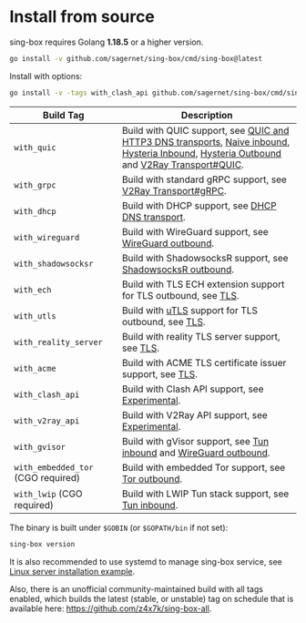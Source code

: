 # Install from source

sing-box requires Golang **1.18.5** or a higher version.

```bash
go install -v github.com/sagernet/sing-box/cmd/sing-box@latest
```

Install with options:

```bash
go install -v -tags with_clash_api github.com/sagernet/sing-box/cmd/sing-box@latest
```

| Build Tag                          | Description                                                                                                                                                                                                                                                                                                                |
|------------------------------------|----------------------------------------------------------------------------------------------------------------------------------------------------------------------------------------------------------------------------------------------------------------------------------------------------------------------------|
| `with_quic`                        | Build with QUIC support, see [QUIC and HTTP3 DNS transports](/configuration/dns/server), [Naive inbound](/configuration/inbound/naive), [Hysteria Inbound](/configuration/inbound/hysteria), [Hysteria Outbound](/configuration/outbound/hysteria) and [V2Ray Transport#QUIC](/configuration/shared/v2ray-transport#quic). |
| `with_grpc`                        | Build with standard gRPC support, see [V2Ray Transport#gRPC](/configuration/shared/v2ray-transport#grpc).                                                                                                                                                                                                                  |
| `with_dhcp`                        | Build with DHCP support, see [DHCP DNS transport](/configuration/dns/server).                                                                                                                                                                                                                                              |
| `with_wireguard`                   | Build with WireGuard support, see [WireGuard outbound](/configuration/outbound/wireguard).                                                                                                                                                                                                                                 |
| `with_shadowsocksr`                | Build with ShadowsocksR support, see [ShadowsocksR outbound](/configuration/outbound/shadowsocksr).                                                                                                                                                                                                                        |
| `with_ech`                         | Build with TLS ECH extension support for TLS outbound, see [TLS](/configuration/shared/tls#ech).                                                                                                                                                                                                                           |
| `with_utls`                        | Build with [uTLS](https://github.com/refraction-networking/utls) support for TLS outbound, see [TLS](/configuration/shared/tls#utls).                                                                                                                                                                                      |
| `with_reality_server`              | Build with reality TLS server support,  see [TLS](/configuration/shared/tls).                                                                                                                                                                                                                                              |
| `with_acme`                        | Build with ACME TLS certificate issuer support, see [TLS](/configuration/shared/tls).                                                                                                                                                                                                                                      |
| `with_clash_api`                   | Build with Clash API support, see [Experimental](/configuration/experimental#clash-api-fields).                                                                                                                                                                                                                            |
| `with_v2ray_api`                   | Build with V2Ray API support, see [Experimental](/configuration/experimental#v2ray-api-fields).                                                                                                                                                                                                                            |
| `with_gvisor`                      | Build with gVisor support, see [Tun inbound](/configuration/inbound/tun#stack) and [WireGuard outbound](/configuration/outbound/wireguard#system_interface).                                                                                                                                                               |
| `with_embedded_tor` (CGO required) | Build with embedded Tor support, see [Tor outbound](/configuration/outbound/tor).                                                                                                                                                                                                                                          |
| `with_lwip` (CGO required)         | Build with LWIP Tun stack support, see [Tun inbound](/configuration/inbound/tun#stack).                                                                                                                                                                                                                                    |

The binary is built under `$GOBIN` (or `$GOPATH/bin` if not set):

```bash
sing-box version
```

It is also recommended to use systemd to manage sing-box service,
see [Linux server installation example](/examples/linux-server-installation).

Also, there is an unofficial community-maintained build with all tags enabled, which builds the latest (stable, or unstable) tag on schedule that is available here: <https://github.com/z4x7k/sing-box-all>.
